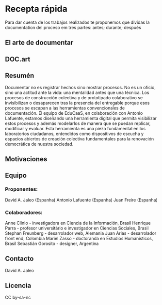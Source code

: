 # Recepta rápida

Para dar cuenta de los trabajos realizados te proponemos que dividas la documentation del proceso em tres partes: antes; durante; después

## El arte de documentar
## DOC.art

## Resumén
Documentar no es registrar hechos sino mostrar procesos. No es un oficio, sino una  actitud ante la vida: una mentalidad antes que una técnica. Los procesos de construcción colectiva y de prototipado colaborativo se invisibilizan o desaparecen tras la presencia del entregable porque esos procesos se escapan a las herramientas convencionales de documentación. El equipo de EduCaaS, en colaboración con Antonio Lafuente, estamos diseñando una herramienta digital que permita visibilizar estos procesos y además modelarlos de manera que se puedan replicar, modificar y evaluar. Esta herramienta es una pieza fundamental en los laboratorios ciudadanos, entendidos como dispositivos de escucha y espacios abiertos de creación colectiva fundamentales para la renovación democrática de nuestra sociedad.

## Motivaciones

## Equipo
### Proponentes: 
David A. Jaleo (Espanha)
Antonio Lafuente (Espanha)
Juan Freire (Espanha)

### Colaboradores: 
Anne Clinio - investigadora en Ciencia de la Información, Brasil
Henrique Parra - profesor universitário e investigador en Ciencias Sociales, Brasil
Stephan Freunberg - desarrolador web, Alemania
Juan Arias - desarrolador front end, Colombia
Mariel Zasso - doctoranda en Estudios Humanísticos, Brasil
Sebastián Gorosito - designer, Argentina

## Contacto
David A. Jaleo 

## Licencia
CC by-sa-nc
